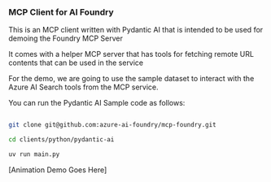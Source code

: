 
### MCP Client for AI Foundry

This is an MCP client written with Pydantic AI that is intended to be used for demoing the Foundry MCP Server

It comes with a helper MCP server that has tools for fetching remote URL contents that can be used in the service

For the demo, we are going to use the sample dataset to interact with the Azure AI Search tools from the MCP service.


You can run the Pydantic AI Sample code as follows:

````bash

git clone git@github.com:azure-ai-foundry/mcp-foundry.git

cd clients/python/pydantic-ai 

uv run main.py 

````

[Animation Demo Goes Here]